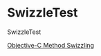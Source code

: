 SwizzleTest
===========

SwizzleTest

[Objective-C Method Swizzling](http://sjpsega.com/blog/2014/09/17/oc-method-swizzling/)